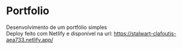 # Portfolio
Desenvolvimento de um portfólio simples<br>
Deploy feito com Netlify e disponível na url: https://stalwart-clafoutis-aea733.netlify.app/
